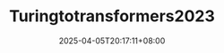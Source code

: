 ---
title: 'Turingtotransformers2023'
date: 2025-04-05T20:17:11+08:00
link: ""
buttonText: ""
picture: ""
authors: ""
journal: ""
abstract: ""
doi: ""
draft: true
---